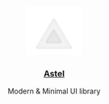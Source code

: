 <p align="center">
  <a href="https://astel.vercel.app">
    <img src="./src/public/logo-light.svg" height="96">
    <h3 align="center">Astel</h3>
  </a>
</p>

<p align="center">
  Modern & Minimal UI library
</p>

